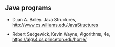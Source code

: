 ## Java programs

* Duan A. Bailey. Java Structures, http://www.cs.williams.edu/JavaStructures

* Robert Sedgewick, Kevin Wayne, Algorithms, 4e, https://algs4.cs.princeton.edu/home/
